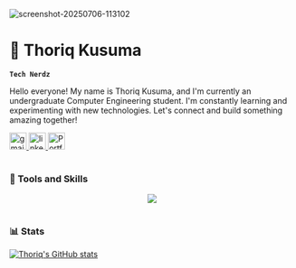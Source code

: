 
![screenshot-20250706-113102](https://github.com/user-attachments/assets/b94f6a87-8841-41f2-8a0c-d5aafa249d4a)

# 🌻 Thoriq Kusuma

**`Tech Nerdz`**

Hello everyone! My name is Thoriq Kusuma, and I'm currently an undergraduate Computer Engineering student. I'm constantly learning and experimenting with new technologies. Let's connect and build something amazing together!

   <p align="left">
   <!-- Gmail Badge -->
   <a href="mailto:riqparamaditya@gmail.com" target="_blank" rel="noopener noreferrer">
     <img src="https://img.shields.io/static/v1?message=Gmail&logo=gmail&label=&color=D14836&logoColor=white&labelColor=&style=for-the-badge" height="30" alt="gmail logo" />
   </a>
   
   <!-- LinkedIn Badge -->
   <a href="https://www.linkedin.com/in/prmdtya/" target="_blank" rel="noopener noreferrer">
     <img src="https://img.shields.io/static/v1?message=LinkedIn&logo=linkedin&label=&color=0077B5&logoColor=white&labelColor=&style=for-the-badge" height="30" alt="linkedin logo" />
   </a>
   
   <!-- Homepage (Vercel) Badge -->
   <a href="https://prmditya.vercel.app/" target="_blank" rel="noopener noreferrer">
     <img src="https://img.shields.io/static/v1?message=Homepage&logo=vercel&label=&color=282828&logoColor=white&labelColor=&style=for-the-badge" height="30" alt="Portfolio Link" />
   </a>
   </p>

#

### 🧰 Tools and Skills
<p align="center">
   <a href="https://skillicons.dev">
    <img src="https://skillicons.dev/icons?i=c,rust,python,js,ts,php,arch&theme=dark" />
  </a>
</p>

#
### 📊 Stats
[![Thoriq's GitHub stats](https://github-readme-stats.vercel.app/api?username=prmditya&theme=gruvbox&rank_icon=github)](https://github.com/prmditya)
